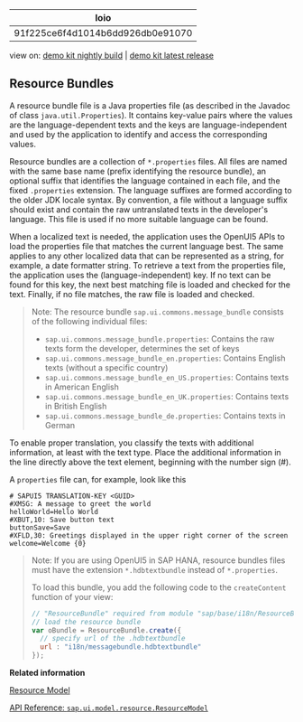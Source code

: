 <!-- loio91f225ce6f4d1014b6dd926db0e91070 -->

| loio |
| -----|
| 91f225ce6f4d1014b6dd926db0e91070 |

<div id="loio">

view on: [demo kit nightly build](https://openui5nightly.hana.ondemand.com/#/topic/91f225ce6f4d1014b6dd926db0e91070) | [demo kit latest release](https://openui5.hana.ondemand.com/#/topic/91f225ce6f4d1014b6dd926db0e91070)</div>

## Resource Bundles

A resource bundle file is a Java properties file \(as described in the Javadoc of class `java.util.Properties`\). It contains key-value pairs where the values are the language-dependent texts and the keys are language-independent and used by the application to identify and access the corresponding values.

Resource bundles are a collection of `*.properties` files. All files are named with the same base name \(prefix identifying the resource bundle\), an optional suffix that identifies the language contained in each file, and the fixed `.properties` extension. The language suffixes are formed according to the older JDK locale syntax. By convention, a file without a language suffix should exist and contain the raw untranslated texts in the developer's language. This file is used if no more suitable language can be found.

When a localized text is needed, the application uses the OpenUI5 APIs to load the properties file that matches the current language best. The same applies to any other localized data that can be represented as a string, for example, a date formatter string. To retrieve a text from the properties file, the application uses the \(language-independent\) key. If no text can be found for this key, the next best matching file is loaded and checked for the text. Finally, if no file matches, the raw file is loaded and checked.

> Note:
> The resource bundle `sap.ui.commons.message_bundle` consists of the following individual files:
> 
> -   `sap.ui.commons.message_bundle.properties`: Contains the raw texts form the developer, determines the set of keys
> -   `sap.ui.commons.message_bundle_en.properties`: Contains English texts \(without a specific country\)
> -   `sap.ui.commons.message_bundle_en_US.properties`: Contains texts in American English
> -   `sap.ui.commons.message_bundle_en_UK.properties`: Contains texts in British English
> -   `sap.ui.commons.message_bundle_de.properties`: Contains texts in German
> 
> 

To enable proper translation, you classify the texts with additional information, at least with the text type. Place the additional information in the line directly above the text element, beginning with the number sign \(\#\).

A `properties` file can, for example, look like this

``` prefs
# SAPUI5 TRANSLATION-KEY <GUID>
#XMSG: A message to greet the world
helloWorld=Hello World
#XBUT,10: Save button text
buttonSave=Save
#XFLD,30: Greetings displayed in the upper right corner of the screen
welcome=Welcome {0}

```

> Note:
> If you are using OpenUI5 in SAP HANA, resource bundles files must have the extension `*.hdbtextbundle` instead of `*.properties`.
> 
> To load this bundle, you add the following code to the `createContent` function of your view:
> 
> ``` js
> // "ResourceBundle" required from module "sap/base/i18n/ResourceBundle"
> // load the resource bundle
> var oBundle = ResourceBundle.create({
>   // specify url of the .hdbtextbundle
>   url : "i18n/messagebundle.hdbtextbundle"
> });
> ```
> 
> 

**Related information**  


[Resource Model](Resource_Model_91f122a.md#loio91f122a36f4d1014b6dd926db0e91070)

[API Reference: `sap.ui.model.resource.ResourceModel`](https://openui5.hana.ondemand.com/#docs/api/symbols/sap.ui.model.resource.ResourceModel.html)

